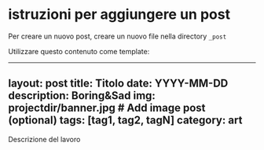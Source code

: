 # istruzioni per aggiungere un post

Per creare un nuovo post, creare un nuovo file nella directory `_post`

Utilizzare questo contenuto come template:

---
layout: post
title: Titolo
date: YYYY-MM-DD
description: Boring&Sad
img: projectdir/banner.jpg # Add image post (optional)
tags: [tag1, tag2, tagN]
category: art
---

Descrizione del lavoro
